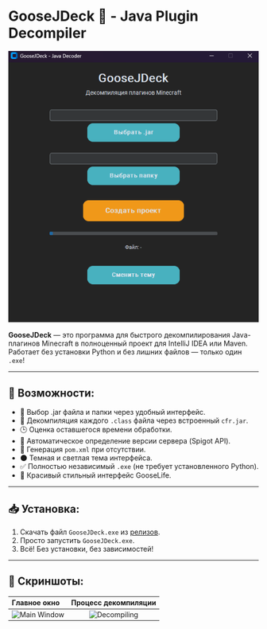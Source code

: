 # GooseJDeck 🦢 - Java Plugin Decompiler

![GooseJDeck Logo](screenshots/main_window.png) <!-- Здесь потом вставишь ссылку на логотип -->

**GooseJDeck** — это программа для быстрого декомпилирования Java-плагинов Minecraft в полноценный проект для IntelliJ IDEA или Maven.  
Работает без установки Python и без лишних файлов — только один `.exe`!

---

## 🚀 Возможности:

- 📂 Выбор .jar файла и папки через удобный интерфейс.
- 🎯 Декомпиляция каждого `.class` файла через встроенный `cfr.jar`.
- 🕒 Оценка оставшегося времени обработки.
- 🧪 Автоматическое определение версии сервера (Spigot API).
- 📄 Генерация `pom.xml` при отсутствии.
- 🌑 Темная и светлая тема интерфейса.
- ✅ Полностью независимый `.exe` (не требует установленного Python).
- 🦢 Красивый стильный интерфейс GooseLife.

---

## 📥 Установка:

1. Скачать файл `GooseJDeck.exe` из [релизов](#).
2. Просто запустить `GooseJDeck.exe`.
3. Всё! Без установки, без зависимостей!

---

## 📸 Скриншоты:

| Главное окно | Процесс декомпиляции |
|:-------------|:--------------------:|
| ![Main Window](https://via.placeholder.com/300x200.png?text=GooseJDeck+Main) | ![Decompiling](https://via.placeholder.com/300x200.png?text=Decompiling...) |
